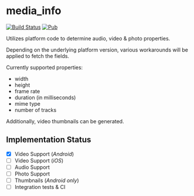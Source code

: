 # media_info

[![Build Status](https://travis-ci.org/ened/flutter_plugin_media_info.svg?branch=master)](https://travis-ci.org/ened/flutter_plugin_media_info)
[![Pub](https://img.shields.io/pub/v/media_info.svg)](https://pub.dartlang.org/packages/media_info)

Utilizes platform code to determine audio, video & photo properties.

Depending on the underlying platform version, various workarounds will be applied to fetch the fields.

Currently supported properties:

* width
* height
* frame rate
* duration (in milliseconds)
* mime type
* number of tracks

Additionally, video thumbnails can be generated.

## Implementation Status

- [x] Video Support (*Android*)
- [ ] Video Support (*iOS*)
- [ ] Audio Support
- [ ] Photo Support
- [ ] Thumbnails (*Android only*)
- [ ] Integration tests & CI
